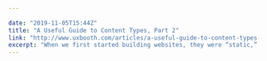 ```yaml
---
 
date: "2019-11-05T15:44Z"
title: "A Useful Guide to Content Types, Part 2"
link: "http://www.uxbooth.com/articles/a-useful-guide-to-content-types-part-2/"
excerpt: "When we first started building websites, they were “static,” meaning each page was coded individually and published by putting files on a server. Today, we have content management systems (CMS) that allow us to turn every piece of content into data, with technical content types."
---
```


